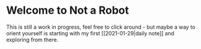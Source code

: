 # Welcome to Not a Robot

This is still a work in progress, feel free to click around - but maybe a way to orient yourself is starting with my first [[2021-01-29|daily note]] and exploring from there.
